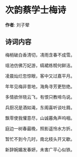 # 次韵蔡学士梅诗

**作者**: 刘子翚

## 诗词内容

梅梢破白香清切，凊雨含春不成雪。

瑶池仿佛万妃游，缟裙练帨何鲜洁。

凌晨灿烂忽惊眼，客中又过嘉平月。

年年见梅非昔地，海角寻芳更愁绝。

多情欲伴晓云飞，有恨只教啼鸟说。

兵厨况是酒如渑，东阁喜听谈吐屑。

飘零使我懽意尽，山诚暮角声呜咽。

庭边一树春最晚，照影遥怜水方折。

暂忙不到今几时，南北枝头开又歇。

新辞婉媚发春妍，未害广平心似铁。

